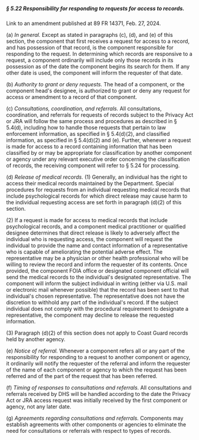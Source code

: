 ##### § 5.22 Responsibility for responding to requests for access to records. #####

Link to an amendment published at 89 FR 14371, Feb. 27, 2024.

(a) *In general.* Except as stated in paragraphs (c), (d), and (e) of this section, the component that first receives a request for access to a record, and has possession of that record, is the component responsible for responding to the request. In determining which records are responsive to a request, a component ordinarily will include only those records in its possession as of the date the component begins its search for them. If any other date is used, the component will inform the requester of that date.

(b) *Authority to grant or deny requests.* The head of a component, or the component head's designee, is authorized to grant or deny any request for access or amendment to a record of that component.

(c) *Consultations, coordination, and referrals.* All consultations, coordination, and referrals for requests of records subject to the Privacy Act or JRA will follow the same process and procedures as described in § 5.4(d), including how to handle those requests that pertain to law enforcement information, as specified in § 5.4(d)(2), and classified information, as specified in § 5.4(d)(2) and (e). Further, whenever a request is made for access to a record containing information that has been classified by or may be appropriate for classification by another component or agency under any relevant executive order concerning the classification of records, the receiving component will refer to § 5.24 for processing.

(d) *Release of medical records.* (1) Generally, an individual has the right to access their medical records maintained by the Department. Special procedures for requests from an individual requesting medical records that include psychological records for which direct release may cause harm to the individual requesting access are set forth in paragraph (d)(2) of this section.

(2) If a request is made for access to medical records that include psychological records, and a component medical practitioner or qualified designee determines that direct release is likely to adversely affect the individual who is requesting access, the component will request the individual to provide the name and contact information of a representative who is capable of ameliorating the potential adverse effect. The representative may be a physician or other health professional who will be willing to review the record and inform the requester of its contents. Once provided, the component FOIA office or designated component official will send the medical records to the individual's designated representative. The component will inform the subject individual in writing (either via U.S. mail or electronic mail whenever possible) that the record has been sent to that individual's chosen representative. The representative does not have the discretion to withhold any part of the individual's record. If the subject individual does not comply with the procedural requirement to designate a representative, the component may decline to release the requested information.

(3) Paragraph (d)(2) of this section does not apply to Coast Guard records held by another agency.

(e) *Notice of referral.* Whenever a component refers all or any part of the responsibility for responding to a request to another component or agency, it ordinarily will notify the requester of the referral and inform the requester of the name of each component or agency to which the request has been referred and of the part of the request that has been referred.

(f) *Timing of responses to consultations and referrals.* All consultations and referrals received by DHS will be handled according to the date the Privacy Act or JRA access request was initially received by the first component or agency, not any later date.

(g) *Agreements regarding consultations and referrals.* Components may establish agreements with other components or agencies to eliminate the need for consultations or referrals with respect to types of records.